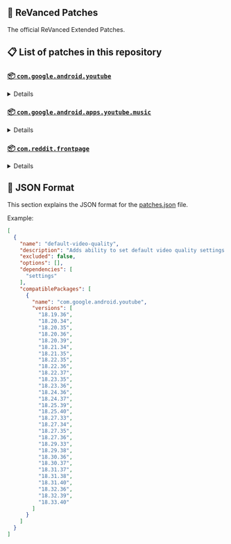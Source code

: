 ## 🧩 ReVanced Patches

The official ReVanced Extended Patches.

## 📋 List of patches in this repository

### [📦 `com.google.android.youtube`](https://play.google.com/store/apps/details?id=com.google.android.youtube)
<details>

| 💊 Patch | 📜 Description | 🏹 Target Version |
|:--------:|:--------------:|:-----------------:|
| `add-splash-animation` | Adds splash animation, which was removed in YT v18.19.36+. This patch cannot be used with 'custom-branding-icon' patch | 18.19.36 ~ 18.33.40 |
| `alternative-thumbnails` | Adds an option to replace video thumbnails with still image captures of the video. | 18.19.36 ~ 18.33.40 |
| `bypass-ambient-mode-restrictions` | Bypass ambient mode restrictions in battery saver mode. | 18.19.36 ~ 18.33.40 |
| `change-homepage` | Change home page to subscription feed. | 18.19.36 ~ 18.33.40 |
| `custom-branding-youtube-name` | Rename the YouTube app to the name specified in options.json. | 18.19.36 ~ 18.33.40 |
| `custom-branding-icon-mmt` | Changes the YouTube launcher icon to MMT. | 18.19.36 ~ 18.33.40 |
| `custom-branding-icon-revancify-blue` | Changes the YouTube launcher icon to Revancify Blue. | 18.19.36 ~ 18.33.40 |
| `custom-branding-icon-revancify-red` | Changes the YouTube launcher icon to Revancify Red. | 18.19.36 ~ 18.33.40 |
| `custom-double-tap-length` | Add 'double-tap to seek' value. | 18.19.36 ~ 18.33.40 |
| `custom-package-name` | Specifies the package name for YouTube and YT Music in the MicroG build. | all |
| `custom-playback-speed` | Adds more playback speed options. | 18.19.36 ~ 18.33.40 |
| `custom-seekbar-color` | Change seekbar color in video player and video thumbnails. | 18.19.36 ~ 18.33.40 |
| `default-playback-speed` | Adds ability to set default playback speed settings. | 18.19.36 ~ 18.33.40 |
| `default-video-quality` | Adds ability to set default video quality settings. | 18.19.36 ~ 18.33.40 |
| `disable-quic-protocol` | Disable CronetEngine's QUIC protocol. | 18.19.36 ~ 18.33.40 |
| `disable-shorts-on-startup` | Disables playing YouTube Shorts when launching YouTube. | 18.19.36 ~ 18.33.40 |
| `disable-auto-captions` | Disables forced auto captions. | 18.19.36 ~ 18.33.40 |
| `disable-haptic-feedback` | Disable haptic feedback when swiping. | 18.19.36 ~ 18.33.40 |
| `disable-hdr-video` | Disable HDR video. | 18.19.36 ~ 18.33.40 |
| `disable-landscape-mode` | Disable landscape mode when entering fullscreen. | 18.19.36 ~ 18.33.40 |
| `disable-pip-notification` | Disable pip notification when you first launch pip mode. | 18.19.36 ~ 18.33.40 |
| `enable-compact-controls-overlay` | Enables compact control overlay. | 18.19.36 ~ 18.33.40 |
| `enable-debug-logging` | Adds debugging options. | 18.19.36 ~ 18.33.40 |
| `enable-external-browser` | Open url outside the app in an external browser. | 18.19.36 ~ 18.33.40 |
| `enable-minimized-playback` | Enables minimized and background playback. | 18.19.36 ~ 18.33.40 |
| `enable-new-comment-popup-panels` | Enables a new type of comment popup panel in the shorts player. | 18.19.36 ~ 18.33.40 |
| `enable-new-splash-animation` | Enables a new type of splash animation. | 18.19.36 ~ 18.33.40 |
| `enable-new-thumbnail-preview` | Enables a new type of thumbnail preview. | 18.19.36 ~ 18.33.40 |
| `enable-old-quality-layout` | Enables the original quality flyout menu. | 18.19.36 ~ 18.33.40 |
| `enable-open-links-directly` | Skips over redirection URLs to external links. | 18.19.36 ~ 18.33.40 |
| `enable-seekbar-tapping` | Enables tap-to-seek on the seekbar of the video player. | 18.19.36 ~ 18.33.40 |
| `enable-tablet-mini-player` | Enables the tablet mini player layout. | 18.19.36 ~ 18.33.40 |
| `enable-tablet-navigation-bar` | Enables the tablet navigation bar. | 18.19.36 ~ 18.33.40 |
| `enable-time-stamps-speed` | Add the current playback speed in brackets next to the current time. | 18.19.36 ~ 18.33.40 |
| `enable-wide-search-bar` | Replaces the search icon with a wide search bar. This will hide the YouTube logo when active. | 18.19.36 ~ 18.33.40 |
| `force-opus-codec` | Forces the OPUS codec for audios. | 18.19.36 ~ 18.33.40 |
| `force-vp9-codec` | Forces the VP9 codec for videos. | 18.19.36 ~ 18.33.40 |
| `force-hide-player-button-background` | Force hides the background from the video player buttons. | 18.19.36 ~ 18.33.40 |
| `force-premium-heading` | Forces premium heading on the homepage. | 18.19.36 ~ 18.33.40 |
| `header-switch` | Add switch to change header. | 18.19.36 ~ 18.33.40 |
| `hide-account-menu` | Hide account menu elements. | 18.19.36 ~ 18.33.40 |
| `hide-auto-player-popup-panels` | Hide automatic popup panels (playlist or live chat) on video player. | 18.19.36 ~ 18.33.40 |
| `hide-autoplay-button` | Hides the autoplay button in the video player. | 18.19.36 ~ 18.33.40 |
| `hide-autoplay-preview` | Hides the autoplay preview container in the fullscreen. | 18.19.36 ~ 18.33.40 |
| `hide-button-container` | Adds the options to hide action buttons under a video. | 18.19.36 ~ 18.33.40 |
| `hide-captions-button` | Hides the captions button in the video player. | 18.19.36 ~ 18.33.40 |
| `hide-cast-button` | Hides the cast button in the video player. | 18.19.36 ~ 18.33.40 |
| `hide-category-bar` | Hides the category bar in video feeds. | 18.19.36 ~ 18.33.40 |
| `hide-channel-avatar-section` | Hides the channel avatar section of the subscription feed. | 18.19.36 ~ 18.33.40 |
| `hide-channel-watermark` | Hides creator's watermarks on videos. | 18.19.36 ~ 18.33.40 |
| `hide-collapse-button` | Hides the collapse button in the video player. | 18.19.36 ~ 18.33.40 |
| `hide-comment-component` | Hides components related to comments. | 18.19.36 ~ 18.33.40 |
| `hide-crowdfunding-box` | Hides the crowdfunding box between the player and video description. | 18.19.36 ~ 18.33.40 |
| `hide-description-components` | Hides description components. | 18.19.36 ~ 18.33.40 |
| `hide-double-tap-overlay-filter` | Hides the double tap dark filter layer. | 18.19.36 ~ 18.33.40 |
| `hide-end-screen-cards` | Hides the suggested video cards at the end of a video in fullscreen. | 18.19.36 ~ 18.33.40 |
| `hide-end-screen-overlay` | Hide end screen overlay on swipe controls. | 18.19.36 ~ 18.33.40 |
| `hide-feed-flyout-panel` | Hides feed flyout panel components. | 18.19.36 ~ 18.33.40 |
| `hide-filmstrip-overlay` | Hide filmstrip overlay on swipe controls. | 18.19.36 ~ 18.33.40 |
| `hide-floating-microphone` | Hides the floating microphone button which appears in search. | 18.19.36 ~ 18.33.40 |
| `hide-fullscreen-panels` | Hides video description and comments panel in fullscreen view. | 18.19.36 ~ 18.33.40 |
| `hide-general-ads` | Hides general ads. | 18.19.36 ~ 18.33.40 |
| `hide-handle` | Hides the handle in the account switcher. | 18.19.36 ~ 18.33.40 |
| `hide-info-cards` | Hides info-cards in videos. | 18.19.36 ~ 18.33.40 |
| `hide-latest-videos-button` | Hides latest videos button in home feed. | 18.19.36 ~ 18.33.40 |
| `hide-layout-components` | Hides general layout components. | 18.19.36 ~ 18.33.40 |
| `hide-load-more-button` | Hides the button under videos that loads similar videos. | 18.19.36 ~ 18.33.40 |
| `hide-mix-playlists` | Hides mix playlists from home feed and video player. | 18.19.36 ~ 18.33.40 |
| `hide-music-button` | Hides the YouTube Music button in the video player. | 18.19.36 ~ 18.33.40 |
| `hide-navigation-buttons` | Adds options to hide or change navigation buttons. | 18.19.36 ~ 18.33.40 |
| `hide-navigation-label` | Hide navigation bar labels. | 18.19.36 ~ 18.33.40 |
| `hide-player-button-background` | Hide player button background. | 18.19.36 ~ 18.33.40 |
| `hide-player-flyout-panel` | Hides player flyout panel components. | 18.19.36 ~ 18.33.40 |
| `hide-player-overlay-filter` | Hides the dark filter layer from the player's background. | 18.19.36 ~ 18.33.40 |
| `hide-previous-next-button` | Hides the previous and next button in the player controller. | 18.19.36 ~ 18.33.40 |
| `hide-quick-actions` | Adds the options to hide quick actions components in the fullscreen. | 18.19.36 ~ 18.33.40 |
| `hide-seek-message` | Hides the 'Slide left or right to seek' message container. | 18.19.36 ~ 18.33.40 |
| `hide-seekbar` | Hides the seekbar in video player and video thumbnails. | 18.19.36 ~ 18.33.40 |
| `hide-shorts-components` | Hides other Shorts components. | 18.19.36 ~ 18.33.40 |
| `hide-snack-bar` | Hides the snack bar action popup. | 18.19.36 ~ 18.33.40 |
| `hide-speed-overlay` | Hide speed overlay in player. | 18.19.36 ~ 18.33.40 |
| `hide-suggested-actions` | Hide the suggested actions bar inside the player. | 18.19.36 ~ 18.33.40 |
| `hide-suggested-video-overlay` | Hide the suggested video overlay to play next. | 18.19.36 ~ 18.33.40 |
| `hide-suggestions-shelf` | Hides the suggestions shelf. | 18.19.36 ~ 18.33.40 |
| `hide-time-stamp` | Hides timestamp in video player. | 18.19.36 ~ 18.33.40 |
| `hide-tooltip-content` | Hides the tooltip box that appears on first install. | 18.19.36 ~ 18.33.40 |
| `hide-trending-searches` | Hide trending searches in the search bar. | 18.19.36 ~ 18.33.40 |
| `hide-video-ads` | Hides ads in the video player. | 18.19.36 ~ 18.33.40 |
| `higher-fullscreen-seekbar-height` | When turned on Hide Fullscreen Bottom Container, the seekbar become unclickable for some users. This patch will solve it. | 18.19.36 ~ 18.33.40 |
| `language-switch` | Add language switch toggle. | 18.19.36 ~ 18.33.40 |
| `layout-switch` | Tricks the dpi to use some tablet/phone layouts. | 18.19.36 ~ 18.33.40 |
| `materialyou` | Enables MaterialYou theme for Android 12+ | 18.19.36 ~ 18.33.40 |
| `microg-support` | Allows ReVanced to run without root and under a different package name with MicroG. | 18.19.36 ~ 18.33.40 |
| `optimize-resource` | Removes duplicate resources from YouTube. | 18.19.36 ~ 18.33.40 |
| `overlay-buttons` | Add overlay buttons to the player. | 18.19.36 ~ 18.33.40 |
| `return-youtube-dislike` | Shows the dislike count of videos using the Return YouTube Dislike API. | 18.19.36 ~ 18.33.40 |
| `settings` | Applies mandatory patches to implement ReVanced settings into the application. | 18.19.36 ~ 18.33.40 |
| `sponsorblock` | Integrates SponsorBlock which allows skipping video segments such as sponsored content. | 18.19.36 ~ 18.33.40 |
| `spoof-app-version` | Tricks YouTube into thinking, you are running an older version of the app. One of the side effects also includes restoring the old UI. | 18.19.36 ~ 18.33.40 |
| `spoof-player-parameters` | Spoofs player parameters to prevent playback issues. | 18.19.36 ~ 18.33.40 |
| `swipe-controls` | Adds volume and brightness swipe controls. | 18.19.36 ~ 18.33.40 |
| `theme` | Change the app's theme to the values specified in options.json. | 18.19.36 ~ 18.33.40 |
| `translations` | Add Crowdin translations for YouTube. | 18.19.36 ~ 18.33.40 |
</details>

### [📦 `com.google.android.apps.youtube.music`](https://play.google.com/store/apps/details?id=com.google.android.apps.youtube.music)
<details>

| 💊 Patch | 📜 Description | 🏹 Target Version |
|:--------:|:--------------:|:-----------------:|
| `amoled` | Applies pure black theme on some components. | 6.15.52 ~ 6.19.51 |
| `background-play` | Enables playing music in the background. | 6.15.52 ~ 6.19.51 |
| `bitrate-default-value` | Set the audio quality to "Always High" when you first install the app. | 6.15.52 ~ 6.19.51 |
| `certificate-spoof` | Spoofs the YouTube Music certificate for Android Auto. | 6.15.52 ~ 6.19.51 |
| `custom-branding-music-name` | Rename the YouTube Music app to the name specified in options.json. | 6.15.52 ~ 6.19.51 |
| `custom-branding-icon-mmt` | Changes the YouTube Music launcher icon to MMT. | 6.15.52 ~ 6.19.51 |
| `custom-branding-icon-revancify-blue` | Changes the YouTube Music launcher icon to Revancify Blue. | 6.15.52 ~ 6.19.51 |
| `custom-branding-icon-revancify-red` | Changes the YouTube Music launcher icon to Revancify Red. | 6.15.52 ~ 6.19.51 |
| `custom-package-name` | Specifies the package name for YouTube and YT Music in the MicroG build. | all |
| `disable-auto-captions` | Disables forced auto captions. | 6.15.52 ~ 6.19.51 |
| `enable-black-navigation-bar` | Sets the navigation bar color to black. | 6.15.52 ~ 6.19.51 |
| `enable-color-match-player` | Matches the color of the mini player and the fullscreen player. | 6.15.52 ~ 6.19.51 |
| `enable-compact-dialog` | Enable compact dialog on phone. | 6.15.52 ~ 6.19.51 |
| `enable-custom-filter` | Enables custom filter to hide layout components. | 6.15.52 ~ 6.19.51 |
| `enable-debug-logging` | Adds debugging options. | 6.15.52 ~ 6.19.51 |
| `enable-force-minimized-player` | Permanently keep player minimized even if another track is played. | 6.15.52 ~ 6.19.51 |
| `enable-force-shuffle` | Enable force shuffle even if another track is played. | 6.15.52 ~ 6.19.51 |
| `enable-landscape-mode` | Enables entry into landscape mode by screen rotation on the phone. | 6.15.52 ~ 6.19.51 |
| `enable-minimized-playback` | Enables minimized playback on Kids music. | 6.15.52 ~ 6.19.51 |
| `enable-new-layout` | Enable new player layouts. (YT Music v5.47.51+) | 6.15.52 ~ 6.19.51 |
| `enable-old-style-library-shelf` | Return the library shelf to old style. | 6.15.52 ~ 6.19.51 |
| `enable-old-style-miniplayer` | Return the miniplayers to old style. | 6.15.52 ~ 6.19.51 |
| `enable-opus-codec` | Enable opus codec when playing audio. | 6.15.52 ~ 6.19.51 |
| `enable-playback-speed` | Add playback speed button to the flyout panel. | 6.15.52 ~ 6.19.51 |
| `enable-sleep-timer` | Add sleep timer to flyout menu. | 6.15.52 ~ 6.19.51 |
| `enable-zen-mode` | Adds a grey tint to the video player to reduce eye strain. | 6.15.52 ~ 6.19.51 |
| `exclusive-audio-playback` | Enables the option to play music without video. | 6.15.52 ~ 6.19.51 |
| `hide-button-container-labels` | Hide labels in button container. | 6.15.52 ~ 6.19.51 |
| `hide-button-shelf` | Hides the button shelf from homepage and explorer. | 6.15.52 ~ 6.19.51 |
| `hide-carousel-shelf` | Hides the carousel shelf from homepage and explorer. | 6.15.52 ~ 6.19.51 |
| `hide-cast-button` | Hides the cast button in the video player and header. | 6.15.52 ~ 6.19.51 |
| `hide-category-bar` | Hides the music category bar at the top of the homepage. | 6.15.52 ~ 6.19.51 |
| `hide-channel-guidelines` | Hides channel guidelines at the top of comments. | 6.15.52 ~ 6.19.51 |
| `hide-emoji-picker` | Hides emoji picker at the comments box. | 6.15.52 ~ 6.19.51 |
| `hide-flyout-panel` | Hides flyout panel components. | 6.15.52 ~ 6.19.51 |
| `hide-get-premium` | Hides "Get Premium" label from the account menu or settings. | 6.15.52 ~ 6.19.51 |
| `hide-music-ads` | Hides ads before playing a music. | 6.15.52 ~ 6.19.51 |
| `hide-navigation-label` | Hide navigation bar labels. | 6.15.52 ~ 6.19.51 |
| `hide-new-playlist-button` | Hide the "New playlist" button in the library. | 6.15.52 ~ 6.19.51 |
| `hide-playlist-card` | Hides the playlist card from homepage. | 6.15.52 ~ 6.19.51 |
| `hide-radio-button` | Hides start radio button. | 6.15.52 ~ 6.19.51 |
| `hide-sample-buttons` | Adds options to hide sample buttons. | 6.15.52 ~ 6.19.51 |
| `hide-taste-builder` | Hides the "Tell us which artists you like" card from homepage. | 6.15.52 ~ 6.19.51 |
| `hide-tooltip-content` | Hides the tooltip box that appears on first install. | 6.15.52 ~ 6.19.51 |
| `hide-upgrade-button` | Hides upgrade button from navigation bar and hide upgrade banner from homepage. | 6.15.52 ~ 6.19.51 |
| `hook-download-button` | Replaces the offline download button in the button container with an external download button. | 6.15.52 ~ 6.19.51 |
| `microg-support` | Allows ReVanced Music to run without root and under a different package name with MicroG. | 6.15.52 ~ 6.19.51 |
| `optimize-resource` | Remove unnecessary resources. | 6.15.52 ~ 6.19.51 |
| `remember-playback-speed` | Save the playback speed value whenever you change the playback speed. | 6.15.52 ~ 6.19.51 |
| `remember-video-quality` | Save the video quality value whenever you change the video quality. | 6.15.52 ~ 6.19.51 |
| `replace-dismiss-queue` | Replace dismiss queue menu to watch on YouTube. | 6.15.52 ~ 6.19.51 |
| `return-youtube-dislike` | Shows the dislike count of videos using the Return YouTube Dislike API. | 6.15.52 ~ 6.19.51 |
| `settings` | Adds settings for ReVanced to YouTube Music. | 6.15.52 ~ 6.19.51 |
| `sponsorblock` | Integrates SponsorBlock which allows skipping video segments such as sponsored content. | 6.15.52 ~ 6.19.51 |
| `spoof-app-version` | Spoof the YouTube Music client version. | 6.15.52 ~ 6.19.51 |
| `translations` | Add Crowdin translations for YouTube Music. | 6.15.52 ~ 6.19.51 |
</details>

### [📦 `com.reddit.frontpage`](https://play.google.com/store/apps/details?id=com.reddit.frontpage)
<details>

| 💊 Patch | 📜 Description | 🏹 Target Version |
|:--------:|:--------------:|:-----------------:|
| `disable-screenshot-popup` | Disables the popup that shows up when taking a screenshot. | all |
| `hide-ads` | Hides ads from the Reddit. | all |
| `hide-navigation-buttons` | Hide buttons at navigation bar. | all |
| `hide-place-button` | Hide r/place button in toolbar. | all |
| `open-links-directly` | Skips over redirection URLs to external links. | all |
| `open-links-externally` | Open links outside of the app directly in your browser. | all |
| `premium-icon` | Unlocks premium icons. | all |
| `reddit-settings` | Adds ReVanced settings to Reddit. | all |
| `sanitize-sharing-links` | Removes (tracking) query parameters from the URLs when sharing links. | all |
</details>



## 📝 JSON Format

This section explains the JSON format for the [patches.json](patches.json) file.

Example:

```json
[
  {
    "name": "default-video-quality",
    "description": "Adds ability to set default video quality settings.",
    "excluded": false,
    "options": [],
    "dependencies": [
      "settings"
    ],
    "compatiblePackages": [
      {
        "name": "com.google.android.youtube",
        "versions": [
          "18.19.36",
          "18.20.34",
          "18.20.35",
          "18.20.36",
          "18.20.39",
          "18.21.34",
          "18.21.35",
          "18.22.35",
          "18.22.36",
          "18.22.37",
          "18.23.35",
          "18.23.36",
          "18.24.36",
          "18.24.37",
          "18.25.39",
          "18.25.40",
          "18.27.33",
          "18.27.34",
          "18.27.35",
          "18.27.36",
          "18.29.33",
          "18.29.38",
          "18.30.36",
          "18.30.37",
          "18.31.37",
          "18.31.38",
          "18.31.40",
          "18.32.36",
          "18.32.39",
          "18.33.40"
        ]
      }
    ]
  }
]
```
